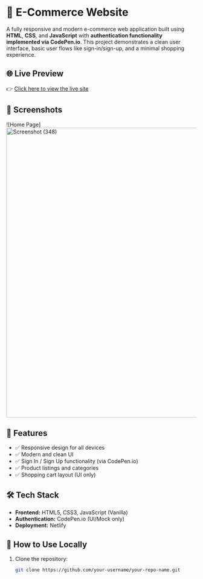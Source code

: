 # 🛒 E-Commerce Website

A fully responsive and modern e-commerce web application built using **HTML**, **CSS**, and **JavaScript** with **authentication functionality implemented via CodePen.io**. This project demonstrates a clean user interface, basic user flows like sign-in/sign-up, and a minimal shopping experience.

## 🌐 Live Preview

👉 [Click here to view the live site](https://ecommerce-web07.netlify.app/)

## 📸 Screenshots

![Home Page]
<img width="1366" height="768" alt="Screenshot (348)" src="https://github.com/user-attachments/assets/3ceb812f-360e-48c4-8fb6-2e54008a159b" />


## 🔧 Features

- ✅ Responsive design for all devices
- ✅ Modern and clean UI
- ✅ Sign In / Sign Up functionality (via CodePen.io)
- ✅ Product listings and categories
- ✅ Shopping cart layout (UI only)

## 🛠️ Tech Stack

- **Frontend:** HTML5, CSS3, JavaScript (Vanilla)
- **Authentication:** CodePen.io (UI/Mock only)
- **Deployment:** Netlify

## 🚀 How to Use Locally

1. Clone the repository:
   ```bash
   git clone https://github.com/your-username/your-repo-name.git
